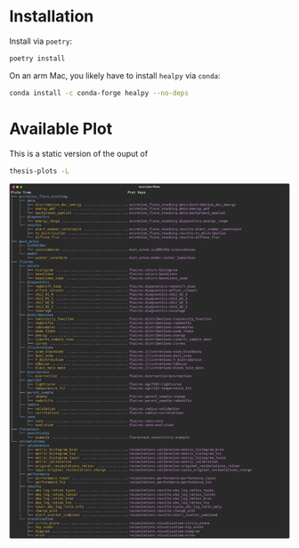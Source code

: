 # Installation

Install via `poetry`:

```bash
poetry install
```

On an arm Mac, you likely have to install `healpy` via `conda`:

```bash 
conda install -c conda-forge healpy --no-deps
``` 

# Available Plot

This is a static version of the ouput of 
    
```bash
thesis-plots -L
```
![svg image](available_plots.svg)